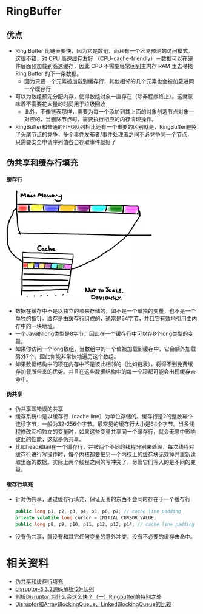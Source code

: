 # RingBuffer

## 优点
 * Ring Buffer 比链表要快，因为它是数组，而且有一个容易预测的访问模式。这很不错，对 CPU 高速缓存友好 （CPU-cache-friendly）－数据可以在硬件层面预加载到高速缓存，因此 CPU 不需要经常回到主内存 RAM 里去寻找 Ring Buffer 的下一条数据。
   * 因为只要一个元素被加载到缓存行，其他相邻的几个元素也会被加载进同一个缓存行
 * 可以为数组预先分配内存，使得数组对象一直存在（除非程序终止）。这就意味着不需要花大量的时间用于垃圾回收
   * 此外，不像链表那样，需要为每一个添加到其上面的对象创造节点对象—对应的，当删除节点时，需要执行相应的内存清理操作。
 * RingBuffer和普通的FIFO队列相比还有一个重要的区别就是，RingBuffer避免了头尾节点的竞争，多个事件发布者/事件处理者之间不必竞争同一个节点，只需要安全申请序列值各自存取事件就好了

## 伪共享和缓存行填充

#### 缓存行
 ![cacheline]
 * 数据在缓存中不是以独立的项来存储的，如不是一个单独的变量，也不是一个单独的指针。缓存是由缓存行组成的，通常是64字节，并且它有效地引用主内存中的一块地址。
 * 一个Java的long类型是8字节，因此在一个缓存行中可以存8个long类型的变量。
 * 如果你访问一个long数组，当数组中的一个值被加载到缓存中，它会额外加载另外7个。因此你能非常快地遍历这个数组。
 * 如果数据结构中的项在内存中不是彼此相邻的（比如链表），将得不到免费缓存加载所带来的优势。并且在这些数据结构中的每一个项都可能会出现缓存未命中。

#### 伪共享
  * 伪共享即错误的共享
  * 缓存系统中是以缓存行（cache line）为单位存储的。缓存行是2的整数幂个连续字节，一般为32-256个字节。最常见的缓存行大小是64个字节。当多线程修改互相独立的变量时，如果这些变量共享同一个缓存行，就会无意中影响彼此的性能，这就是伪共享。
  * 比如head和tail在一个缓存行，并被两个不同的线程分别来处理，每次线程对缓存行进行写操作时，每个内核都要把另一个内核上的缓存块无效掉并重新读取里面的数据。实际上两个线程之间的写冲突了，尽管它们写入的是不同的变量。

#### 缓存行填充
  * 针对伪共享，通过缓存行填充，保证无关的东西不会同时存在于一个缓存行
      ```java
      public long p1, p2, p3, p4, p5, p6, p7; // cache line padding
      private volatile long cursor = INITIAL_CURSOR_VALUE;
      public long p8, p9, p10, p11, p12, p13, p14; // cache line padding
      ```
  * 没有伪共享，就没有和其它任何变量的意外冲突，没有不必要的缓存未命中。

# 相关资料
 * [伪共享和缓存行填充]
 * [disruptor-3.3.2源码解析(2)-队列]
 * [剖析Disruptor:为什么会这么快？（一）Ringbuffer的特别之处]
 * [Disruptor和ArrayBlockingQueue、LinkedBlockingQueue的比较]


[cacheline]:img/cacheline.webp
[伪共享和缓存行填充]: https://www.jianshu.com/p/85a8df061dc8
[disruptor-3.3.2源码解析(2)-队列]:https://www.iteye.com/blog/brokendreams-2255707
[剖析Disruptor:为什么会这么快？（一）Ringbuffer的特别之处]: http://www.ifeve.com/dissecting-disruptor-whats-so-special/
[Disruptor和ArrayBlockingQueue、LinkedBlockingQueue的比较]: https://www.iteye.com/blog/lvlianghui-1836155